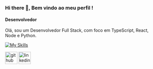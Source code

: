 ### Hi there 👋, Bem vindo ao meu perfil !
#### Desenvolvedor
Olá, sou um Desenvolvedor Full Stack, com foco em TypeScript, React, Node e Python.

[![My Skills](https://skillicons.dev/icons?i=js,html,css,ts,react,aws,docker,figma,firebase,git,github,mongodb,mysql,nodejs,notion,npm,postgres,prisma,py,redux,styledcomponents,sequelize,tailwind,vercel)](https://skillicons.dev)


[<img src='https://cdn.jsdelivr.net/npm/simple-icons@3.0.1/icons/github.svg' alt='github' height='40'>](https://github.com/viniciusgrp)  [<img src='https://cdn.jsdelivr.net/npm/simple-icons@3.0.1/icons/linkedin.svg' alt='linkedin' height='40'>](https://linkedin.com/in/viniciusgrp/)  
